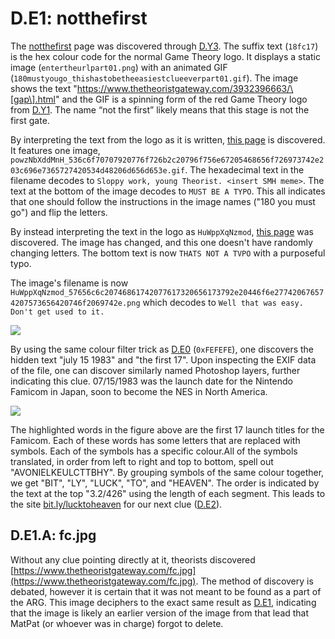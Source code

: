 # D.E1: notthefirst

The [notthefirst](https://www.thetheoristgateway.com/notthefirst18fc17.html) page was discovered through [D.Y3](d.y3-youareprepared.md). The suffix text \(`18fc17`\) is the hex colour code for the normal Game Theory logo. It displays a static image \(`entertheurlpart01.png`\) with an animated GIF \(`180mustyougo_thishastobetheeasiestclueeverpart01.gif`\). The image shows the text "https://www.thetheoristgateway.com/3932396663/\[gap\].html" and the GIF is a spinning form of the red Game Theory logo from [D.Y1](https://docs.google.com/document/d/1ODR4aT7x6KT9xr-D9lMoXox9_3Xt86UINMvnhyQJh9o/edit#heading=h.cn5buqjxkggl). The name “not the first” likely means that this stage is not the first gate.

By interpreting the text from the logo as it is written, [this page](https://www.thetheoristgateway.com/3932396663/powzNbXddMnH.html) is discovered. It features one image, `powzNbXddMnH_536c6f70707920776f726b2c20796f756e67205468656f726973742e203c696e7365727420534d48206d656d653e.gif`. The hexadecimal text in the filename decodes to `Sloppy work, young Theorist. <insert SMH meme>`. The text at the bottom of the image decodes to `MUST BE A TYPO`. This all indicates that one should follow the instructions in the image names \("180 you must go"\) and flip the letters.

By instead interpreting the text in the logo as `HuWppXqNzmod`, [this page](https://www.thetheoristgateway.com/3932396663/HuWppXqNzmod.html) was discovered. The image has changed, and this one doesn't have randomly changing letters. The bottom text is now `THATS NOT A TVPO` with a purposeful typo.

The image's filename is now `HuWppXqNzmod_57656c6c20746861742077617320656173792e20446f6e277420676574207573656420746f2069742e.png` which decodes to `Well that was easy. Don't get used to it.`

![](https://lh6.googleusercontent.com/GW_HGKJjxn3jc3bNfPEk6hGm42EV6uz2yN_N90YxinkM9_tR4vgGvw9iP2q5yCcECEKzc1nUDzLY8ypGZDPTPr0Yb4rRHREaU9MRtdscSnJ_x9ItPt7WMRFsmaLJDWOGXiMDSTR5)

By using the same colour filter trick as [D.E0](d.e0-theorist-gateway.md) \(`0xFEFEFE`\), one discovers the hidden text "july 15 1983" and "the first 17". Upon inspecting the EXIF data of the file, one can discover similarly named Photoshop layers, further indicating this clue. 07/15/1983 was the launch date for the Nintendo Famicom in Japan, soon to become the NES in North America.

![](https://lh3.googleusercontent.com/VZJslw9vmSrJbzvzHtOWdPqJocDeCnzMGOyihbytdiF8fnBMUDKJwE6uC5punRaTzoFnMmVh2Q1d0gJENXCviQ5PyBzJsGEb4e0J3sS8BwOqNEEQk93MGzpY5qIXkDapg_hSUjTU)

The highlighted words in the figure above are the first 17 launch titles for the Famicom. Each of these words has some letters that are replaced with symbols. Each of the symbols has a specific colour.All of the symbols translated, in order from left to right and top to bottom, spell out "AVONIELKEULCTTBHY". By grouping symbols of the same colour together, we get "BIT", "LY", "LUCK", "TO", and "HEAVEN". The order is indicated by the text at the top "3.2/426" using the length of each segment. This leads to the site [bit.ly/lucktoheaven](http://bit.ly/lucktoheaven) for our next clue \([D.E2](d.e2-leave-luck-to-heaven.md)\).

## **D.E1.A: fc.jpg**

Without any clue pointing directly at it, theorists discovered [https://www.thetheoristgateway.com/fc.jpg](https://www.thetheoristgateway.com/fc.jpg). The method of discovery is debated, however it is certain that it was not meant to be found as a part of the ARG. This image deciphers to the exact same result as [D.E1](d.e1-notthefirst.md), indicating that the image is likely an earlier version of the image from that lead that MatPat \(or whoever was in charge\) forgot to delete.

